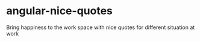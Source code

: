 # angular-nice-quotes
Bring happiness to the work space with nice quotes for different situation at work
